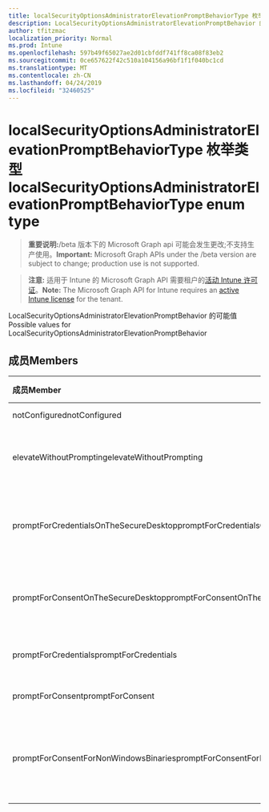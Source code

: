 ```yaml
---
title: localSecurityOptionsAdministratorElevationPromptBehaviorType 枚举类型
description: LocalSecurityOptionsAdministratorElevationPromptBehavior 的可能值
author: tfitzmac
localization_priority: Normal
ms.prod: Intune
ms.openlocfilehash: 597b49f65027ae2d01cbfddf741ff8ca08f83eb2
ms.sourcegitcommit: 0ce657622f42c510a104156a96bf1f1f040bc1cd
ms.translationtype: MT
ms.contentlocale: zh-CN
ms.lasthandoff: 04/24/2019
ms.locfileid: "32460525"
---
```

# <a name="localsecurityoptionsadministratorelevationpromptbehaviortype-enum-type"></a><span data-ttu-id="2be68-103">localSecurityOptionsAdministratorElevationPromptBehaviorType 枚举类型</span><span class="sxs-lookup"><span data-stu-id="2be68-103">localSecurityOptionsAdministratorElevationPromptBehaviorType enum type</span></span>

> <span data-ttu-id="2be68-104">**重要说明:**/beta 版本下的 Microsoft Graph api 可能会发生更改;不支持生产使用。</span><span class="sxs-lookup"><span data-stu-id="2be68-104">**Important:** Microsoft Graph APIs under the /beta version are subject to change; production use is not supported.</span></span>

> <span data-ttu-id="2be68-105">**注意:** 适用于 Intune 的 Microsoft Graph API 需要租户的[活动 Intune 许可证](https://go.microsoft.com/fwlink/?linkid=839381)。</span><span class="sxs-lookup"><span data-stu-id="2be68-105">**Note:** The Microsoft Graph API for Intune requires an [active Intune license](https://go.microsoft.com/fwlink/?linkid=839381) for the tenant.</span></span>

<span data-ttu-id="2be68-106">LocalSecurityOptionsAdministratorElevationPromptBehavior 的可能值</span><span class="sxs-lookup"><span data-stu-id="2be68-106">Possible values for LocalSecurityOptionsAdministratorElevationPromptBehavior</span></span>

## <a name="members"></a><span data-ttu-id="2be68-107">成员</span><span class="sxs-lookup"><span data-stu-id="2be68-107">Members</span></span>
|<span data-ttu-id="2be68-108">成员</span><span class="sxs-lookup"><span data-stu-id="2be68-108">Member</span></span>|<span data-ttu-id="2be68-109">值</span><span class="sxs-lookup"><span data-stu-id="2be68-109">Value</span></span>|<span data-ttu-id="2be68-110">说明</span><span class="sxs-lookup"><span data-stu-id="2be68-110">Description</span></span>|
|:---|:---|:---|
|<span data-ttu-id="2be68-111">notConfigured</span><span class="sxs-lookup"><span data-stu-id="2be68-111">notConfigured</span></span>|<span data-ttu-id="2be68-112">0</span><span class="sxs-lookup"><span data-stu-id="2be68-112">0</span></span>|<span data-ttu-id="2be68-113">未配置</span><span class="sxs-lookup"><span data-stu-id="2be68-113">Not Configured</span></span>|
|<span data-ttu-id="2be68-114">elevateWithoutPrompting</span><span class="sxs-lookup"><span data-stu-id="2be68-114">elevateWithoutPrompting</span></span>|<span data-ttu-id="2be68-115">1</span><span class="sxs-lookup"><span data-stu-id="2be68-115">1</span></span>|<span data-ttu-id="2be68-116">在不提示的情况下提升。</span><span class="sxs-lookup"><span data-stu-id="2be68-116">Elevate without prompting.</span></span>|
|<span data-ttu-id="2be68-117">promptForCredentialsOnTheSecureDesktop</span><span class="sxs-lookup"><span data-stu-id="2be68-117">promptForCredentialsOnTheSecureDesktop</span></span>|<span data-ttu-id="2be68-118">2 </span><span class="sxs-lookup"><span data-stu-id="2be68-118">2</span></span>|<span data-ttu-id="2be68-119">在安全桌面上提示凭据</span><span class="sxs-lookup"><span data-stu-id="2be68-119">Prompt for credentials on the secure desktop</span></span>|
|<span data-ttu-id="2be68-120">promptForConsentOnTheSecureDesktop</span><span class="sxs-lookup"><span data-stu-id="2be68-120">promptForConsentOnTheSecureDesktop</span></span>|<span data-ttu-id="2be68-121">3 </span><span class="sxs-lookup"><span data-stu-id="2be68-121">3</span></span>|<span data-ttu-id="2be68-122">安全桌面上的同意提示</span><span class="sxs-lookup"><span data-stu-id="2be68-122">Prompt for consent on the secure desktop</span></span>|
|<span data-ttu-id="2be68-123">promptForCredentials</span><span class="sxs-lookup"><span data-stu-id="2be68-123">promptForCredentials</span></span>|<span data-ttu-id="2be68-124">4 </span><span class="sxs-lookup"><span data-stu-id="2be68-124">4</span></span>|<span data-ttu-id="2be68-125">提示输入凭据</span><span class="sxs-lookup"><span data-stu-id="2be68-125">Prompt for credentials</span></span>|
|<span data-ttu-id="2be68-126">promptForConsent</span><span class="sxs-lookup"><span data-stu-id="2be68-126">promptForConsent</span></span>|<span data-ttu-id="2be68-127">5</span><span class="sxs-lookup"><span data-stu-id="2be68-127">5</span></span>|<span data-ttu-id="2be68-128">同意提示</span><span class="sxs-lookup"><span data-stu-id="2be68-128">Prompt for consent</span></span>|
|<span data-ttu-id="2be68-129">promptForConsentForNonWindowsBinaries</span><span class="sxs-lookup"><span data-stu-id="2be68-129">promptForConsentForNonWindowsBinaries</span></span>|<span data-ttu-id="2be68-130">6 </span><span class="sxs-lookup"><span data-stu-id="2be68-130">6</span></span>|<span data-ttu-id="2be68-131">非 Windows 二进制文件的同意提示</span><span class="sxs-lookup"><span data-stu-id="2be68-131">Prompt for consent for non-Windows binaries</span></span>|





